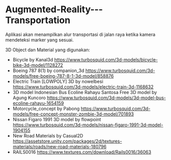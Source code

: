 # Augmented-Reality---Transportation

Aplikasi akan menampilkan alur transportasi di jalan raya ketika kamera mendeteksi marker yang sesuai.

3D Object dan Material yang digunakan:
-	Bicycle by Kanal3d https://www.turbosquid.com/3d-models/bicycle-bike-3d-model/1128272
-	Boeing 787 8(1) by companion_3d https://www.turbosquid.com/3d-models/free-boeing-787-8-1-3d-model/858876
-	Electric Train [LOWPOLY] 3D by nowelbesi https://www.turbosquid.com/3d-models/electric-train-3d-1168632
-	3D model Indonesian Bus Ecoline Rahayu Santosa Free 3D model by Agung Kuncoro https://www.turbosquid.com/3d-models/3d-model-bus-ecoline-rahayu-1654159
-	Motorcycle_concept by Pabong https://www.turbosquid.com/3d-models/free-concept-monster-zombie-3d-model/701893
-	Nissan Figaro 1991 3D model by flowpoint https://www.turbosquid.com/3d-models/nissan-figaro-1991-3d-model-1904155
- New Road Materials by Casual2D https://assetstore.unity.com/packages/2d/textures-materials/roads/new-road-materials-180796
- RAILS0016 https://www.textures.com/download/Rails0016/36063
